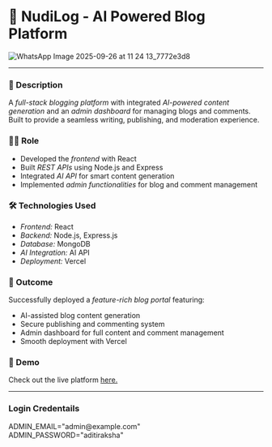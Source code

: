 # 📝 NudiLog - AI Powered Blog Platform
![WhatsApp Image 2025-09-26 at 11 24 13_7772e3d8](https://github.com/user-attachments/assets/063a6b80-11bd-406e-8bf2-e1c2de1e8c3e)
<hr/>

### 📌 Description

A *full-stack blogging platform* with integrated *AI-powered content generation* and an *admin dashboard* for managing blogs and comments. Built to provide a seamless writing, publishing, and moderation experience.

### 👨‍💻 Role

* Developed the *frontend* with React
* Built *REST APIs* using Node.js and Express
* Integrated *AI API* for smart content generation
* Implemented *admin functionalities* for blog and comment management

### 🛠 Technologies Used

* *Frontend:* React
* *Backend:* Node.js, Express.js
* *Database:* MongoDB
* *AI Integration:* AI API
* *Deployment:* Vercel

### 🚀 Outcome

Successfully deployed a *feature-rich blog portal* featuring:

* AI-assisted blog content generation
* Secure publishing and commenting system
* Admin dashboard for full content and comment management
* Smooth deployment with Vercel

### 🔗 Demo

Check out the live platform <a href="https://nudi-log.vercel.app/">here.</a> 
<hr/>
<h3>Login Credentails</h3>
ADMIN_EMAIL="admin@example.com"
<br/>
ADMIN_PASSWORD="aditiraksha"
